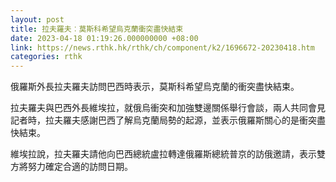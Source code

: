 ```yaml
---
layout: post
title: 拉夫羅夫︰莫斯科希望烏克蘭衝突盡快結束
date: 2023-04-18 01:19:26.000000000 +08:00
link: https://news.rthk.hk/rthk/ch/component/k2/1696672-20230418.htm
categories: rthk
---
```


俄羅斯外長拉夫羅夫訪問巴西時表示，莫斯科希望烏克蘭的衝突盡快結束。

拉夫羅夫與巴西外長維埃拉，就俄烏衝突和加強雙邊關係舉行會談，兩人共同會見記者時，拉夫羅夫感謝巴西了解烏克蘭局勢的起源，並表示俄羅斯關心的是衝突盡快結束。

維埃拉說，拉夫羅夫請他向巴西總統盧拉轉達俄羅斯總統普京的訪俄邀請，表示雙方將努力確定合適的訪問日期。
